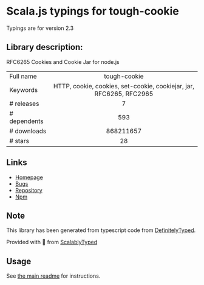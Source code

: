 
# Scala.js typings for tough-cookie

Typings are for version 2.3

## Library description:
RFC6265 Cookies and Cookie Jar for node.js

|                    |                 |
| ------------------ | :-------------: |
| Full name          | tough-cookie |
| Keywords           | HTTP, cookie, cookies, set-cookie, cookiejar, jar, RFC6265, RFC2965 |
| # releases         | 7 |
| # dependents       | 593 |
| # downloads        | 868211657 |
| # stars            | 28 |

## Links
- [Homepage](https://github.com/salesforce/tough-cookie)
- [Bugs](https://github.com/salesforce/tough-cookie/issues)
- [Repository](https://github.com/salesforce/tough-cookie)
- [Npm](https://www.npmjs.com/package/tough-cookie)
    


## Note
This library has been generated from typescript code from [DefinitelyTyped](https://definitelytyped.org).

Provided with :purple_heart: from [ScalablyTyped](https://github.com/oyvindberg/ScalablyTyped)

## Usage
See [the main readme](../../readme.md) for instructions.


